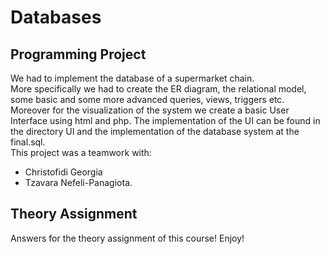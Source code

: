 # Databases

## Programming Project
We had to implement the database of a supermarket chain.</br> 
More specifically we had to create the ER diagram, the relational model, some basic and some more advanced queries, views, triggers etc. Moreover for the visualization of the system we create a basic User Interface using html and php. The implementation of the UI can be found in the directory UI and the implementation of the database system at the final.sql.</br>
This project was a teamwork with:</br>
- Christofidi Georgia 
- Tzavara Nefeli-Panagiota.

## Theory Assignment
Answers for the theory assignment of this course! Enjoy!
